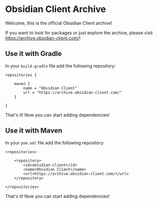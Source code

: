 # Obsidian Client Archive
Welcome, this is the official Obsidian Client archive!

If you want to look for packages or just explore the archive, please visit <https://archive.obsidian-client.com/>!

## Use it with Gradle

In your `build.gradle` file add the following repository:

```
repositories {

    maven {
        name = "Obsidian Client"
        url = "https://archive.obsidian-client.com/"
    }

}
```

That's it! Now you can start adding dependencies!

## Use it with Maven

In your `pom.xml` file add the following repository:

```
<repositories>

    <repository>
        <id>obsidian-client</id>
        <name>Obsidian Client</name>
        <url>https://archive.obsidian-client.com/</url>
    </repository>

</repositories>
```

That's it! Now you can start adding dependencies!
